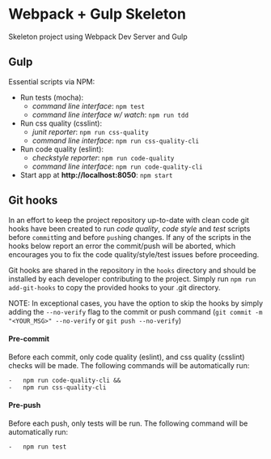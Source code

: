 # Webpack + Gulp Skeleton

Skeleton project using Webpack Dev Server and Gulp

## Gulp

Essential scripts via NPM:

* Run tests (mocha):
    - *command line interface*: `npm test`
    - *command line interface w/ watch*: `npm run tdd`
* Run css quality (csslint):
    - *junit reporter*: `npm run css-quality`
    - *command line interface*: `npm run css-quality-cli`
* Run code quality (eslint):
    - *checkstyle reporter*:  `npm run code-quality`
    - *command line interface*:  `npm run code-quality-cli`
* Start app at **http://localhost:8050**: `npm start`


## Git hooks
In an effort to keep the project repository up-to-date with clean code git hooks have been created to run *code quality*, *code style* and *test* scripts before `commit`ting and before `push`ing changes. If any of the scripts in the hooks below report an error the commit/push will be aborted, which encourages you to fix the code quality/style/test issues before proceeding.

Git hooks are shared in the repository in the `hooks` directory and should be installed by each developer contributing to the project. Simply run `npm run add-git-hooks` to copy the provided hooks to your .git directory.

NOTE: In exceptional cases, you have the option to skip the hooks by simply adding the `--no-verify` flag to the commit or push command (`git commit -m "<YOUR_MSG>" --no-verify` or `git push --no-verify`)


#### Pre-commit
Before each commit, only code quality (eslint), and css quality (csslint) checks will be made. The following commands will be automatically run:

    -   npm run code-quality-cli &&
    -   npm run css-quality-cli

#### Pre-push
Before each push, only tests will be run. The following command will be automatically run:

    -   npm run test